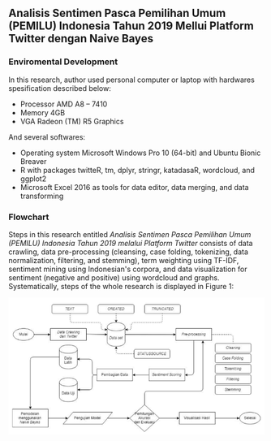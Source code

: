 ## Analisis Sentimen Pasca Pemilihan Umum (PEMILU) Indonesia Tahun 2019 Mellui Platform Twitter dengan Naive Bayes

### Enviromental Development
In this research, author used personal computer or laptop with hardwares spesification described below:
- Processor AMD A8 – 7410
- Memory 4GB
- VGA Radeon (TM) R5 Graphics  
  
And several softwares:
- Operating system Microsoft Windows Pro 10 (64-bit) and Ubuntu Bionic Breaver
- R with packages twitteR, tm, dplyr, stringr, katadasaR, wordcloud, and ggplot2
- Microsoft Excel 2016 as tools for data editor, data merging, and data transforming

### Flowchart
Steps in this research entitled *Analisis Sentimen Pasca Pemilihan Umum (PEMILU) Indonesia Tahun 2019 melalui Platform Twitter* consists of data crawling, data pre-processing (cleansing, case folding, tokenizing, data normalization, filtering, and stemming), term weighting using TF-IDF, sentiment mining using Indonesian's corpora, and data visualization for sentiment (negative and positive) using wordcloud and graphs. Systematically, steps of the whole research is displayed in Figure 1:

<img src='img/Screenshot from 2020-06-04 00-33-58.png' alt='uptodate' class='center'>
